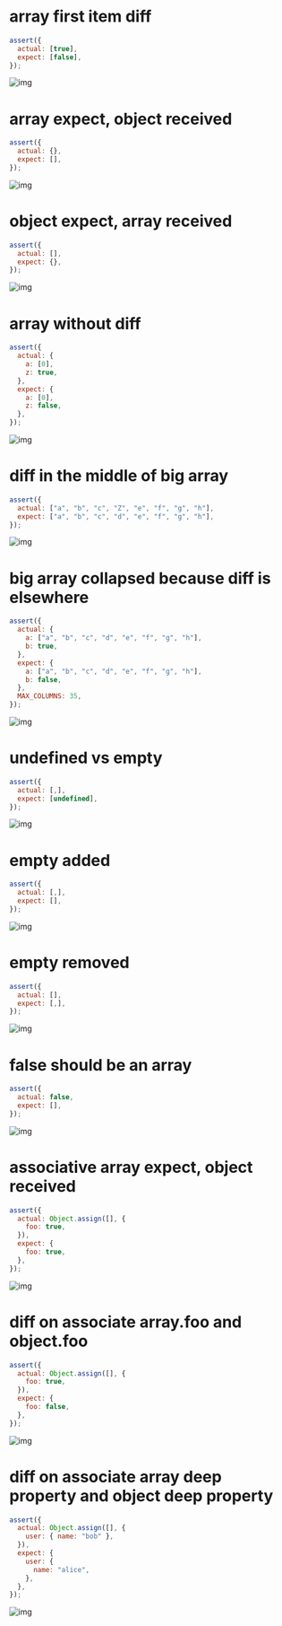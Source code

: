 # array first item diff

```js
assert({
  actual: [true],
  expect: [false],
});
```

![img](<./array/array first item diff.svg>)

# array expect, object received

```js
assert({
  actual: {},
  expect: [],
});
```

![img](<./array/array expect, object received.svg>)

# object expect, array received

```js
assert({
  actual: [],
  expect: {},
});
```

![img](<./array/object expect, array received.svg>)

# array without diff

```js
assert({
  actual: {
    a: [0],
    z: true,
  },
  expect: {
    a: [0],
    z: false,
  },
});
```

![img](<./array/array without diff.svg>)

# diff in the middle of big array

```js
assert({
  actual: ["a", "b", "c", "Z", "e", "f", "g", "h"],
  expect: ["a", "b", "c", "d", "e", "f", "g", "h"],
});
```

![img](<./array/diff in the middle of big array.svg>)

# big array collapsed because diff is elsewhere

```js
assert({
  actual: {
    a: ["a", "b", "c", "d", "e", "f", "g", "h"],
    b: true,
  },
  expect: {
    a: ["a", "b", "c", "d", "e", "f", "g", "h"],
    b: false,
  },
  MAX_COLUMNS: 35,
});
```

![img](<./array/big array collapsed because diff is elsewhere.svg>)

# undefined vs empty

```js
assert({
  actual: [,],
  expect: [undefined],
});
```

![img](<./array/undefined vs empty.svg>)

# empty added

```js
assert({
  actual: [,],
  expect: [],
});
```

![img](<./array/empty added.svg>)

# empty removed

```js
assert({
  actual: [],
  expect: [,],
});
```

![img](<./array/empty removed.svg>)

# false should be an array

```js
assert({
  actual: false,
  expect: [],
});
```

![img](<./array/false should be an array.svg>)

# associative array expect, object received

```js
assert({
  actual: Object.assign([], {
    foo: true,
  }),
  expect: {
    foo: true,
  },
});
```

![img](<./array/associative array expect, object received.svg>)

# diff on associate array.foo and object.foo

```js
assert({
  actual: Object.assign([], {
    foo: true,
  }),
  expect: {
    foo: false,
  },
});
```

![img](<./array/diff on associate array.foo and object.foo.svg>)

# diff on associate array deep property and object deep property

```js
assert({
  actual: Object.assign([], {
    user: { name: "bob" },
  }),
  expect: {
    user: {
      name: "alice",
    },
  },
});
```

![img](<./array/diff on associate array deep property and object deep property.svg>)

